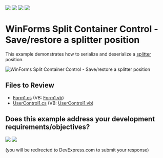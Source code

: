 <!-- default badges list -->
![](https://img.shields.io/endpoint?url=https://codecentral.devexpress.com/api/v1/VersionRange/128622208/24.2.1%2B)
[![](https://img.shields.io/badge/Open_in_DevExpress_Support_Center-FF7200?style=flat-square&logo=DevExpress&logoColor=white)](https://supportcenter.devexpress.com/ticket/details/E594)
[![](https://img.shields.io/badge/📖_How_to_use_DevExpress_Examples-e9f6fc?style=flat-square)](https://docs.devexpress.com/GeneralInformation/403183)
[![](https://img.shields.io/badge/💬_Leave_Feedback-feecdd?style=flat-square)](#does-this-example-address-your-development-requirementsobjectives)
<!-- default badges end -->

# WinForms Split Container Control - Save/restore a splitter position

This example demonstrates how to serialize and deserialize a [splitter](https://docs.devexpress.com/WindowsForms/DevExpress.XtraEditors.SplitContainerControl) position.

![WinForms Split Container Control - Save/restore a splitter position](https://raw.githubusercontent.com/DevExpress-Examples/how-to-save-restore-a-splitter-position-e594/13.1.4%2B/media/winforms-splitter-serialization.gif)


## Files to Review

* [Form1.cs](./CS/Form1.cs) (VB: [Form1.vb](./VB/Form1.vb))
* [UserControl1.cs](./CS/UserControl1.cs) (VB: [UserControl1.vb](./VB/UserControl1.vb))
<!-- feedback -->
## Does this example address your development requirements/objectives?

[<img src="https://www.devexpress.com/support/examples/i/yes-button.svg"/>](https://www.devexpress.com/support/examples/survey.xml?utm_source=github&utm_campaign=winforms-save-restore-splitter-position&~~~was_helpful=yes) [<img src="https://www.devexpress.com/support/examples/i/no-button.svg"/>](https://www.devexpress.com/support/examples/survey.xml?utm_source=github&utm_campaign=winforms-save-restore-splitter-position&~~~was_helpful=no)

(you will be redirected to DevExpress.com to submit your response)
<!-- feedback end -->
